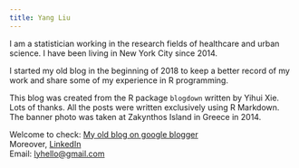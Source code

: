 ```yaml
---
title: Yang Liu
---
```


I am a statistician working in the research fields of healthcare and urban science. I have been living in New York City since 2014.  

I started my old blog in the beginning of 2018 to keep a better record of my work and share some of my experience in R programming. 

This blog was created from the R package `blogdown` written by Yihui Xie. Lots of thanks. 
All the posts were written exclusively using R Markdown.   
The banner photo was taken at Zakynthos Island in Greece in 2014.

Welcome to check:
[My old blog on google blogger](https://yangliuresearch.blogspot.com/)   
Moreover, [LinkedIn](https://www.linkedin.com/in/liuyangbaruch/)    
Email: lyhello@gmail.com    
